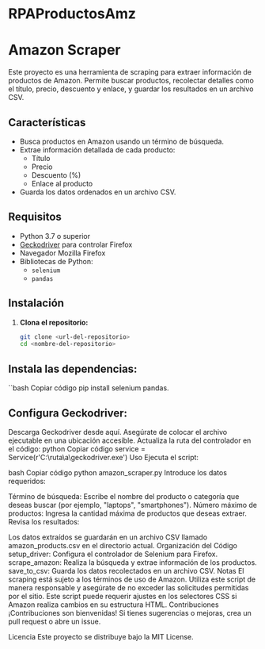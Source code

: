 ﻿# RPAProductosAmz


 # Amazon Scraper

Este proyecto es una herramienta de scraping para extraer información de productos de Amazon. Permite buscar productos, recolectar detalles como el título, precio, descuento y enlace, y guardar los resultados en un archivo CSV.

## Características

- Busca productos en Amazon usando un término de búsqueda.
- Extrae información detallada de cada producto:
  - Título
  - Precio
  - Descuento (%)
  - Enlace al producto
- Guarda los datos ordenados en un archivo CSV.

## Requisitos

- Python 3.7 o superior
- [Geckodriver](https://github.com/mozilla/geckodriver/releases) para controlar Firefox
- Navegador Mozilla Firefox
- Bibliotecas de Python:
  - `selenium`
  - `pandas`

## Instalación

1. **Clona el repositorio:**
   ```bash
   git clone <url-del-repositorio>
   cd <nombre-del-repositorio>

## Instala las dependencias:

  ``bash
    Copiar código
    pip install selenium pandas.

## Configura Geckodriver:

Descarga Geckodriver desde aquí.
Asegúrate de colocar el archivo ejecutable en una ubicación accesible.
Actualiza la ruta del controlador en el código:
python
Copiar código
service = Service(r'C:\ruta\a\geckodriver.exe')
Uso
Ejecuta el script:

bash
Copiar código
python amazon_scraper.py
Introduce los datos requeridos:

Término de búsqueda: Escribe el nombre del producto o categoría que deseas buscar (por ejemplo, "laptops", "smartphones").
Número máximo de productos: Ingresa la cantidad máxima de productos que deseas extraer.
Revisa los resultados:

Los datos extraídos se guardarán en un archivo CSV llamado amazon_products.csv en el directorio actual.
Organización del Código
setup_driver: Configura el controlador de Selenium para Firefox.
scrape_amazon: Realiza la búsqueda y extrae información de los productos.
save_to_csv: Guarda los datos recolectados en un archivo CSV.
Notas
El scraping está sujeto a los términos de uso de Amazon. Utiliza este script de manera responsable y asegúrate de no exceder las solicitudes permitidas por el sitio.
Este script puede requerir ajustes en los selectores CSS si Amazon realiza cambios en su estructura HTML.
Contribuciones
¡Contribuciones son bienvenidas! Si tienes sugerencias o mejoras, crea un pull request o abre un issue.

Licencia
Este proyecto se distribuye bajo la MIT License.


